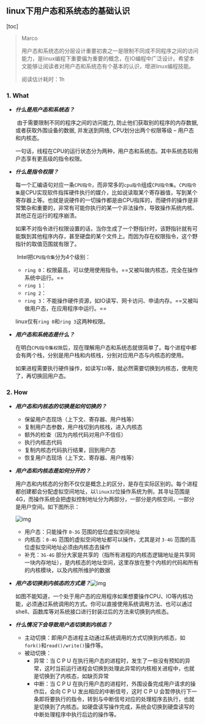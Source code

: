 ## linux下用户态和系统态的基础认识

[toc]

> Marco
>
> 用户态和系统态的分层设计重要初衷之一是限制不同成不同程序之间的访问能力，是linux编程下重要偏为重要的概念，在IO编程中广泛设计。希望本文能够让阅读者对用户态和系统态有个基本的认识，增进linux编程技能。
>
> 阅读估计耗时：1h



### 1. What

- ***什么是用户态和系统态？***

  ​	由于需要限制不同的程序之间的访问能力, 防止他们获取别的程序的内存数据, 或者获取外围设备的数据, 并发送到网络, CPU划分出两个权限等级 – 用户态和内核态。

  ​	一句话，线程在CPU的运行状态分为两种，用户态和系统态。其中系统态较用户态享有更高级的指令权限。

- ***什么是指令权限？***

  ​	每一个汇编语句对应一条`CPU指令`，而非常多的`cpu指令`组成`CPU指令集`。`CPU指令集`是CPU实现软件指挥硬件执行的媒介，比如说读取某个寄存器值，写到某个寄存器上等。也就是说硬件的一切操作都是由CPU指挥的，而硬件的操作是非常繁杂和重要的，非常有可能你执行的某一个非法操作，导致操作系统内核、其他正在运行的程序崩溃。

  ​	如果不对指令进行权限设置的话，当你生成了一个野指针时，该野指针就有可能飘到其他程序内存，甚至硬盘的某个文件上。而因为存在权限指令，这个野指针的取值范围就有限了。

  ​	Intel把`CPU指令集`分为4个级别：

  - `ring 0`：权限最高，可以使用使用指令。==又被叫做内核态，完全在操作系统中运行。==
  - `ring 1`：
  - `ring 2`：
  - `ring 3`：不能操作硬件资源，如IO读写、网卡访问、申请内存。==又被叫做用户态，在应用程序中运行。==

  ​	 linux仅有`ring 0`和`ring 3`这两种权限。

- ***用户态和系统态是什么？***

  ​	在明白`CPU指令集权限`后，现在理解用户态和系统态就很简单了。每个进程中都会有两个栈，分别是用户栈和内核栈，分别对应用户态与内核态的使用。

  ​	如果进程需要执行硬件操作，如读写`IO`等，就必然需要切换到内核态，使用完了，再切换回用户态。



### 2. How

- ***用户态和内核态的切换是如何切换的？***

  - 保留用户态现场（上下文、寄存器、用户栈等）
  - 复制用户态参数，用户栈切到内核栈，进入内核态
  - 额外的检查（因为内核代码对用户不信任）
  - 执行内核态代码
  - 复制内核态代码执行结果，回到用户态
  - 恢复用户态现场（上下文、寄存器、用户栈等）

- ***用户态和内核态是如何分开的？***

  ​	用户态和内核态的分割不仅仅是概念上的区分，是存在实际区别的。每个进程都创建都会分配虚拟空间地址，以`linux32`位操作系统为例，其寻址范围是4G，而操作系统会把虚拟控制地址分为两部分，一部分是内核空间，一部分是用户空间。如下图所示：

  ![img](https://s2.loli.net/2022/02/16/FPTwMRZJhEOGHI4.png)

  - 用户态：只能操作 `0-3G` 范围的低位虚拟空间地址
  - 内核态：`0-4G` 范围的虚拟空间地址都可以操作，尤其是对 `3-4G` 范围的高位虚拟空间地址必须由内核态去操作
  - 补充：`3G-4G` 部分大家是共享的（指所有进程的内核态逻辑地址是共享同一块内存地址），是内核态的地址空间，这里存放在整个内核的代码和所有的内核模块，以及内核所维护的数据

- ***用户态切换到内核态的方式是？***![img](https://s2.loli.net/2022/02/16/3XZMWyeQdnS7PKV.png)

  ​	如图不能知道，一个处于用户态的应用程序如果想要操作CPU、IO等内核功能，必须通过系统调用的方式。你可以直接使用系统调用方法、也可以通过shell、函数库等对系统接口进行封装过后的方法来切换到内核态。

- ***什么情况下会导致用户态切换到内核态？***

  - 主动切换：即用户态进程主动通过系统调用的方式切换到内核态，如`fork()`和`read()/write()`操作等。
  - 被动切换：
    - 异常：当 C P U 在执行用户态的进程时，发生了一些没有预知的异常，这时当前运行进程会切换到处理此异常的内核相关进程中，也就是切换到了内核态，如缺页异常
    - 中断：当 C P U 在执行用户态的进程时，外围设备完成用户请求的操作后，会向 C P U 发出相应的中断信号，这时 C P U 会暂停执行下一条即将要执行的指令，转到与中断信号对应的处理程序去执行，也就是切换到了内核态。如硬盘读写操作完成，系统会切换到硬盘读写的中断处理程序中执行后边的操作等。



​	

​	